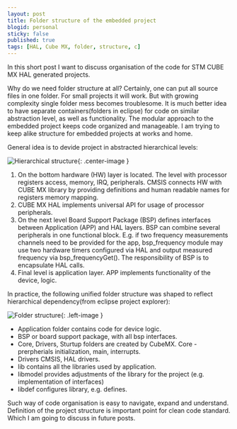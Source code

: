 ```yaml
---
layout: post
title: Folder structure of the embedded project
blogid: personal
sticky: false
published: true
tags: [HAL, Cube MX, folder, structure, c]
---
```

In this short post I want to discuss organisation of the code for STM CUBE MX HAL generated projects.

Why do we need folder structure at all? 
Certainly, one can put all source files in one folder. For small projects it will work. But with growing complexity single folder mess becomes troublesome. 
It is much better idea to have separate containers(folders in eclipse) for code on similar abstraction level, as well as functionality.
The modular approach to the embedded project keeps code organized and manageable.
I am trying to keep alike structure for embedded projects at works and home.

General idea is to devide project in abstracted hierarchical levels:

![Hierarchical structure]({{"/images/img/2019-06-07/Vsod4b4.png"|relative_url}}){: .center-image }

1. On the bottom hardware (HW) layer is located. The level with processor registers access, memory, IRQ, peripherals. CMSIS connects HW with CUBE MX library by providing definitions and human readable names for registers memory mapping.
2. CUBE MX HAL implements universal API for usage of processor peripherals. 
3. On the next level Board Support Package (BSP) defines interfaces between Application (APP) and HAL layers. BSP can combine several peripherals in one functional block. E.g. if two frequency measurements channels need to be provided for the app, bsp_frequency module may use two hardware timers configured via HAL and output measured frequency via bsp_frequencyGet(). The responsibility of BSP is to encapsulate HAL calls.
4. Final level is application layer. APP implements functionality of the device, logic. 

In practice, the following unified folder structure was shaped to reflect hierarchical dependency(from eclipse project explorer):

![Folder structure]({{"/images/img/2019-06-07/general_architecture.PNG"|relative_url}}){: .left-image }

- Application folder contains code for device logic.
- BSP or board support package, with all bsp interfaces.
- Core, Drivers, Sturtup folders are created by CubeMX. Core - prerpherials initialization, main, interrupts.
- Drivers CMSIS, HAL drivers. 
- lib contains all the libraries used by application.
- libmodel provides adjustments of the library for the project (e.g. implementation of interfaces)
- libdef configures library, e.g. defines.

Such way of code organisation is easy to navigate, expand and understand.
Definition of the project structure is important point for clean code standard. Which I am going to discuss in future posts.

